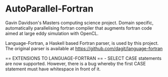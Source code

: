 # AutoParallel-Fortran
Gavin Davidson's Masters computing science project. Domain specific, automatically parallelising fortran compiler that augments fortran code aimed at large eddy simulation with OpenCL.

Language-Fortran, a Haskell based Fortran parser, is used by this project. The original parser is available at https://github.com/dagit/language-fortran

==	EXTENSIONS TO LANGUAGE-FORTRAN 	==
	- SELECT CASE statements are now supported. However, there is a bug whereby the first CASE statement must have whitespace in front of it.